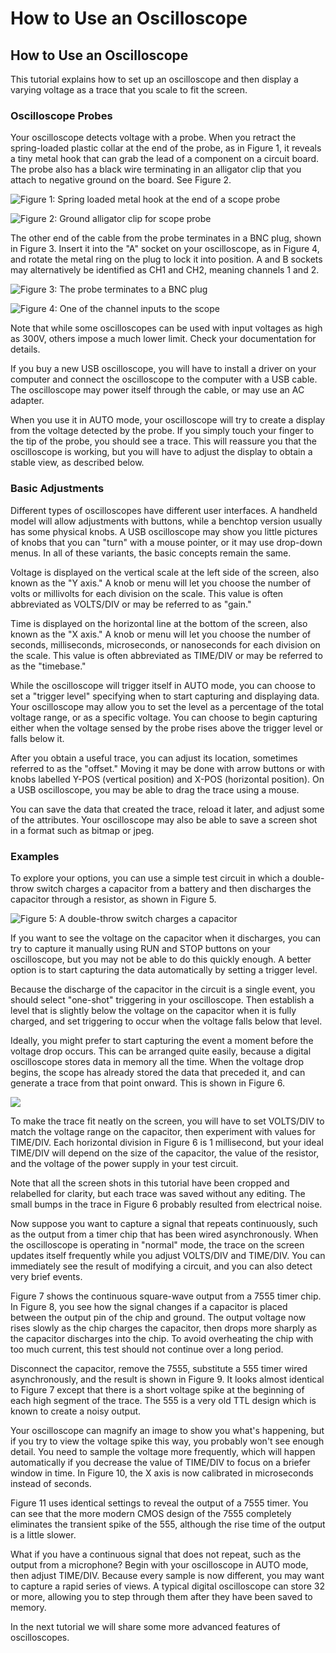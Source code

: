 # How to Use an Oscilloscope

## How to Use an Oscilloscope

This tutorial explains how to set up an oscilloscope and then display a varying voltage as a trace that you scale to fit the screen.

### Oscilloscope Probes

Your oscilloscope detects voltage with a probe. When you retract the spring-loaded plastic collar at the end of the probe, as in Figure 1, it reveals a tiny metal hook that can grab the lead of a component on a circuit board. The probe also has a black wire terminating in an alligator clip that you attach to negative ground on the board. See Figure 2.

![Figure 1: Spring loaded metal hook at the end of a scope probe](../.gitbook/assets/figure-1.jpg)

![Figure 2: Ground alligator clip for scope probe](../.gitbook/assets/figure-2.jpg)

The other end of the cable from the probe terminates in a BNC plug, shown in Figure 3. Insert it into the "A" socket on your oscilloscope, as in Figure 4, and rotate the metal ring on the plug to lock it into position. A and B sockets may alternatively be identified as CH1 and CH2, meaning channels 1 and 2.

![Figure 3: The probe terminates to a BNC plug](../.gitbook/assets/figure-3.jpg)

![Figure 4: One of the channel inputs to the scope](../.gitbook/assets/figure-4%20%281%29.jpg)

Note that while some oscilloscopes can be used with input voltages as high as 300V, others impose a much lower limit. Check your documentation for details.

If you buy a new USB oscilloscope, you will have to install a driver on your computer and connect the oscilloscope to the computer with a USB cable. The oscilloscope may power itself through the cable, or may use an AC adapter.

When you use it in AUTO mode, your oscilloscope will try to create a display from the voltage detected by the probe. If you simply touch your finger to the tip of the probe, you should see a trace. This will reassure you that the oscilloscope is working, but you will have to adjust the display to obtain a stable view, as described below.

### Basic Adjustments

Different types of oscilloscopes have different user interfaces. A handheld model will allow adjustments with buttons, while a benchtop version usually has some physical knobs. A USB oscilloscope may show you little pictures of knobs that you can "turn" with a mouse pointer, or it may use drop-down menus. In all of these variants, the basic concepts remain the same.

Voltage is displayed on the vertical scale at the left side of the screen, also known as the "Y axis." A knob or menu will let you choose the number of volts or millivolts for each division on the scale. This value is often abbreviated as VOLTS/DIV or may be referred to as "gain."

Time is displayed on the horizontal line at the bottom of the screen, also known as the "X axis." A knob or menu will let you choose the number of seconds, milliseconds, microseconds, or nanoseconds for each division on the scale. This value is often abbreviated as TIME/DIV or may be referred to as the "timebase."

While the oscilloscope will trigger itself in AUTO mode, you can choose to set a "trigger level" specifying when to start capturing and displaying data. Your oscilloscope may allow you to set the level as a percentage of the total voltage range, or as a specific voltage. You can choose to begin capturing either when the voltage sensed by the probe rises above the trigger level or falls below it.

After you obtain a useful trace, you can adjust its location, sometimes referred to as the "offset." Moving it may be done with arrow buttons or with knobs labelled Y-POS \(vertical position\) and X-POS \(horizontal position\). On a USB oscilloscope, you may be able to drag the trace using a mouse.

You can save the data that created the trace, reload it later, and adjust some of the attributes. Your oscilloscope may also be able to save a screen shot in a format such as bitmap or jpeg.

### Examples

To explore your options, you can use a simple test circuit in which a double-throw switch charges a capacitor from a battery and then discharges the capacitor through a resistor, as shown in Figure 5.

![Figure 5: A double-throw switch charges a capacitor](../.gitbook/assets/figure-5-schematic.png)

If you want to see the voltage on the capacitor when it discharges, you can try to capture it manually using RUN and STOP buttons on your oscilloscope, but you may not be able to do this quickly enough. A better option is to start capturing the data automatically by setting a trigger level.

Because the discharge of the capacitor in the circuit is a single event, you should select "one-shot" triggering in your oscilloscope. Then establish a level that is slightly below the voltage on the capacitor when it is fully charged, and set triggering to occur when the voltage falls below that level.

Ideally, you might prefer to start capturing the event a moment before the voltage drop occurs. This can be arranged quite easily, because a digital oscilloscope stores data in memory all the time. When the voltage drop begins, the scope has already stored the data that preceded it, and can generate a trace from that point onward. This is shown in Figure 6.

![](../.gitbook/assets/figure-6-capacitor-discharge.png)

To make the trace fit neatly on the screen, you will have to set VOLTS/DIV to match the voltage range on the capacitor, then experiment with values for TIME/DIV. Each horizontal division in Figure 6 is 1 millisecond, but your ideal TIME/DIV will depend on the size of the capacitor, the value of the resistor, and the voltage of the power supply in your test circuit.

Note that all the screen shots in this tutorial have been cropped and relabelled for clarity, but each trace was saved without any editing. The small bumps in the trace in Figure 6 probably resulted from electrical noise.

Now suppose you want to capture a signal that repeats continuously, such as the output from a timer chip that has been wired asynchronously. When the oscilloscope is operating in "normal" mode, the trace on the screen updates itself frequently while you adjust VOLTS/DIV and TIME/DIV. You can immediately see the result of modifying a circuit, and you can also detect very brief events.

Figure 7 shows the continuous square-wave output from a 7555 timer chip. In Figure 8, you see how the signal changes if a capacitor is placed between the output pin of the chip and ground. The output voltage now rises slowly as the chip charges the capacitor, then drops more sharply as the capacitor discharges into the chip. To avoid overheating the chip with too much current, this test should not continue over a long period.

Disconnect the capacitor, remove the 7555, substitute a 555 timer wired asynchronously, and the result is shown in Figure 9. It looks almost identical to Figure 7 except that there is a short voltage spike at the beginning of each high segment of the trace. The 555 is a very old TTL design which is known to create a noisy output.

Your oscilloscope can magnify an image to show you what's happening, but if you try to view the voltage spike this way, you probably won't see enough detail. You need to sample the voltage more frequently, which will happen automatically if you decrease the value of TIME/DIV to focus on a briefer window in time. In Figure 10, the X axis is now calibrated in microseconds instead of seconds.

Figure 11 uses identical settings to reveal the output of a 7555 timer. You can see that the more modern CMOS design of the 7555 completely eliminates the transient spike of the 555, although the rise time of the output is a little slower.

What if you have a continuous signal that does not repeat, such as the output from a microphone? Begin with your oscilloscope in AUTO mode, then adjust TIME/DIV. Because every sample is now different, you may want to capture a rapid series of views. A typical digital oscilloscope can store 32 or more, allowing you to step through them after they have been saved to memory.

In the next tutorial we will share some more advanced features of oscilloscopes.

